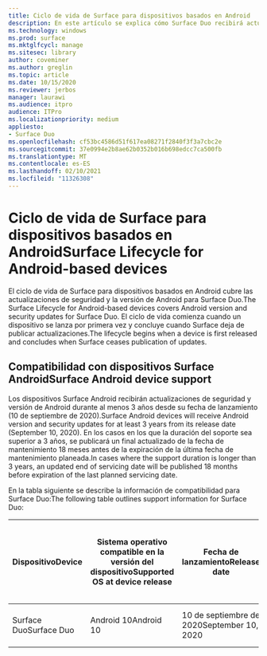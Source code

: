```yaml
---
title: Ciclo de vida de Surface para dispositivos basados en Android
description: En este artículo se explica cómo Surface Duo recibirá actualizaciones de seguridad y versión de Android durante al menos 3 años desde su fecha de lanzamiento.
ms.technology: windows
ms.prod: surface
ms.mktglfcycl: manage
ms.sitesec: library
author: coveminer
ms.author: greglin
ms.topic: article
ms.date: 10/15/2020
ms.reviewer: jerbos
manager: laurawi
ms.audience: itpro
audience: ITPro
ms.localizationpriority: medium
appliesto:
- Surface Duo
ms.openlocfilehash: cf53bc4586d51f617ea08271f2840f3f3a7cbc2e
ms.sourcegitcommit: 37e0994e2b8ae62b0352b016b698edcc7ca500fb
ms.translationtype: MT
ms.contentlocale: es-ES
ms.lasthandoff: 02/10/2021
ms.locfileid: "11326308"
---
```

# <span data-ttu-id="f447f-103">Ciclo de vida de Surface para dispositivos basados en Android</span><span class="sxs-lookup"><span data-stu-id="f447f-103">Surface Lifecycle for Android-based devices</span></span>

<span data-ttu-id="f447f-104">El ciclo de vida de Surface para dispositivos basados en Android cubre las actualizaciones de seguridad y la versión de Android para Surface Duo.</span><span class="sxs-lookup"><span data-stu-id="f447f-104">The Surface Lifecycle for Android-based devices covers Android version and security updates for Surface Duo.</span></span> <span data-ttu-id="f447f-105">El ciclo de vida comienza cuando un dispositivo se lanza por primera vez y concluye cuando Surface deja de publicar actualizaciones.</span><span class="sxs-lookup"><span data-stu-id="f447f-105">The lifecycle begins when a device is first released and concludes when Surface ceases publication of updates.</span></span>

## <span data-ttu-id="f447f-106">Compatibilidad con dispositivos Surface Android</span><span class="sxs-lookup"><span data-stu-id="f447f-106">Surface Android device support</span></span> 

<span data-ttu-id="f447f-107">Los dispositivos Surface Android recibirán actualizaciones de seguridad y versión de Android durante al menos 3 años desde su fecha de lanzamiento (10 de septiembre de 2020).</span><span class="sxs-lookup"><span data-stu-id="f447f-107">Surface Android devices will receive Android version and security updates for at least 3 years from its release date (September 10, 2020).</span></span> <span data-ttu-id="f447f-108">En los casos en los que la duración del soporte sea superior a 3 años, se publicará un final actualizado de la fecha de mantenimiento 18 meses antes de la expiración de la última fecha de mantenimiento planeada.</span><span class="sxs-lookup"><span data-stu-id="f447f-108">In cases where the support duration is longer than 3 years, an updated end of servicing date will be published 18 months before expiration of the last planned servicing date.</span></span> 

<span data-ttu-id="f447f-109">En la tabla siguiente se describe la información de compatibilidad para Surface Duo:</span><span class="sxs-lookup"><span data-stu-id="f447f-109">The following table outlines support information for Surface Duo:</span></span>

| <span data-ttu-id="f447f-110">Dispositivo</span><span class="sxs-lookup"><span data-stu-id="f447f-110">Device</span></span>  | <span data-ttu-id="f447f-111">Sistema operativo compatible en la versión del dispositivo</span><span class="sxs-lookup"><span data-stu-id="f447f-111">Supported OS at device release</span></span> | <span data-ttu-id="f447f-112">Fecha de lanzamiento</span><span class="sxs-lookup"><span data-stu-id="f447f-112">Release date</span></span>   | <span data-ttu-id="f447f-113">Última actualización de la versión de Android planeada</span><span class="sxs-lookup"><span data-stu-id="f447f-113">Last planned Android version update</span></span> | <span data-ttu-id="f447f-114">Última actualización de seguridad planeada</span><span class="sxs-lookup"><span data-stu-id="f447f-114">Last planned security update</span></span> |
| ----------- | ------------------------------------------ | ------------------ | --------------------------------------- | -------------------------------- |
| <span data-ttu-id="f447f-115">Surface Duo</span><span class="sxs-lookup"><span data-stu-id="f447f-115">Surface Duo</span></span> | <span data-ttu-id="f447f-116">Android 10</span><span class="sxs-lookup"><span data-stu-id="f447f-116">Android 10</span></span>                                 | <span data-ttu-id="f447f-117">10 de septiembre de 2020</span><span class="sxs-lookup"><span data-stu-id="f447f-117">September 10, 2020</span></span> | <span data-ttu-id="f447f-118">10 de septiembre de 2023</span><span class="sxs-lookup"><span data-stu-id="f447f-118">September 10, 2023</span></span>                      | <span data-ttu-id="f447f-119">10 de septiembre de 2023</span><span class="sxs-lookup"><span data-stu-id="f447f-119">September 10, 2023</span></span>               |

 
